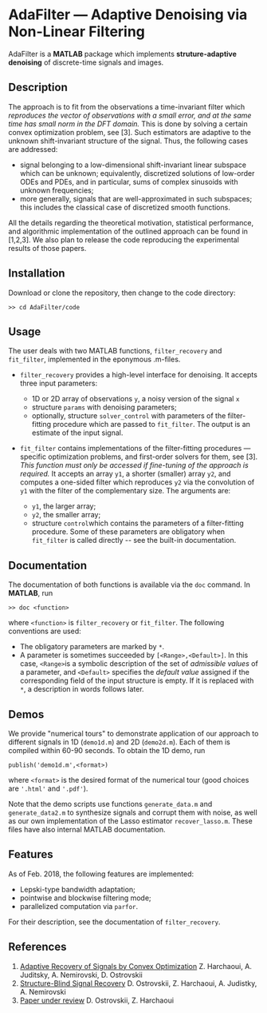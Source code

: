 # AdaFilter — Adaptive Denoising via Non-Linear Filtering

AdaFilter is a **MATLAB** package which implements **struture-adaptive denoising** of discrete-time signals and images.

## Description

The approach is to fit from the observations a time-invariant filter which *reproduces the vector of observations with a small error, and at the same time has small norm in the DFT domain.* This is done by solving a certain convex optimization problem, see [3].
Such estimators are adaptive to the unknown shift-invariant structure of the signal. Thus, the following cases are addressed:

- signal belonging to a low-dimensional shift-invariant linear subspace which can be unknown; equivalently, discretized solutions of low-order ODEs and PDEs, and in particular, sums of complex sinusoids with unknown frequencies;
- more generally, signals that are well-approximated in such subspaces; this includes the classical case of discretized smooth functions.

All the details regarding the theoretical motivation, statistical performance, and algorithmic implementation of the outlined approach can be found in [1,2,3]. We also plan to release the code reproducing the experimental results of those papers.

## Installation

Download or clone the repository, then change to the code directory: 
```
>> cd AdaFilter/code
``` 

## Usage

The user deals with two MATLAB functions, ``filter_recovery`` and ``fit_filter``, implemented in the eponymous .m-files.

- ``filter_recovery`` provides a high-level interface for denoising. It accepts three input parameters: 
  - 1D or 2D array of observations ``y``, a noisy version of the signal ``x``
  - structure ``params`` with denoising parameters; 
  - optionally, structure ``solver_control`` with parameters of the filter-fitting procedure which are passed to ``fit_filter``.
The output is an estimate of the input signal. 

- ``fit_filter`` contains implementations of the filter-fitting procedures — specific optimization problems, and first-order solvers for them, see [3].
*This function must only be accessed if fine-tuning of the approach is required.*
It accepts an array ``y1``, a shorter (smaller) array ``y2``, and computes a one-sided filter which reproduces ``y2`` via the convolution of ``y1`` with the filter of the complementary size. The arguments are: 
  - ``y1``, the larger array;
  - ``y2``, the smaller array;
  - structure ``control``which contains the parameters of a filter-fitting procedure. Some of these parameters are obligatory when ``fit_filter`` is called directly -- see the built-in documentation.

## Documentation

The documentation of both functions is available via the ``doc`` command. In **MATLAB**, run
```
>> doc <function>
```
where ``<function>`` is ``filter_recovery`` or ``fit_filter``. The following conventions are used: 
- The obligatory parameters are marked by ``*``.
- A parameter is sometimes succeeded by ``[<Range>,<Default>]``. In this case, ``<Range>``is a symbolic description of the set of *admissible values* of a parameter, and ``<Default>`` specifies the *default value* assigned if the corresponding field of the input structure is empty. If it is replaced with ``*``, a description in words follows later.

## Demos

We provide "numerical tours" to demonstrate application of our approach to different signals in 1D (``demo1d.m``) and 2D (``demo2d.m``). 
Each of them is compiled within 60-90 seconds. To obtain the 1D demo, run
```
publish('demo1d.m',<format>)
```
where ``<format>`` is the desired format of the numerical tour (good choices are ``'.html'`` and ``'.pdf'``). 

Note that the demo scripts use functions ``generate_data.m`` and ``generate_data2.m`` to synthesize signals and corrupt them with noise, as well as our own implementation of the Lasso estimator ``recover_lasso.m``. These files have also internal MATLAB documentation.

## Features

As of Feb. 2018, the following features are implemented:
- Lepski-type bandwidth adaptation;
- pointwise and blockwise filtering mode;
- parallelized computation via ``parfor``.

For their description, see the documentation of ``filter_recovery``.

## References

1. [Adaptive Recovery of Signals by Convex Optimization](https://hal.inria.fr/hal-01250215) Z. Harchaoui, A. Juditsky, A. Nemirovski, D. Ostrovskii
2. [Structure-Blind Signal Recovery](https://arxiv.org/abs/1607.05712) D. Ostrovskii, Z. Harchaoui, A. Judistky, A. Nemirovski
3. [Paper under review](https://arxiv.org/abs/1607.05712) D. Ostrovskii, Z. Harchaoui
